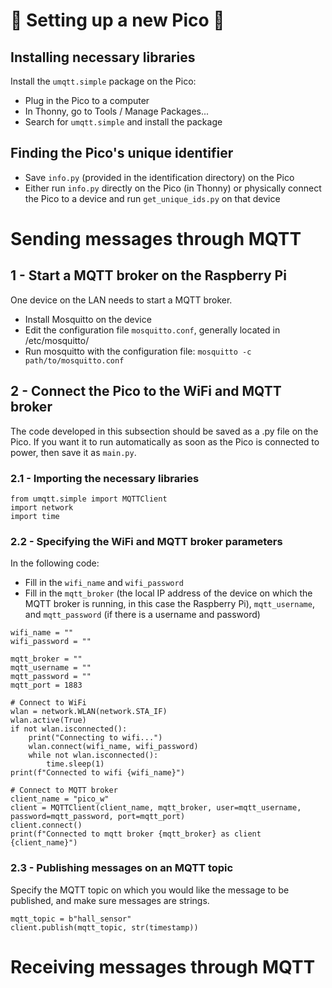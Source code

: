 # :gift: Setting up a new Pico :gift:

## Installing necessary libraries

Install the `umqtt.simple` package on the Pico:
- Plug in the Pico to a computer
- In Thonny, go to Tools / Manage Packages...
- Search for `umqtt.simple` and install the package

## Finding the Pico's unique identifier

- Save `info.py` (provided in the identification directory) on the Pico
- Either run `info.py` directly on the Pico (in Thonny) or physically connect the Pico to a device and run `get_unique_ids.py` on that device

# Sending messages through MQTT

## 1 - Start a MQTT broker on the Raspberry Pi

One device on the LAN needs to start a MQTT broker.

- Install Mosquitto on the device
- Edit the configuration file `mosquitto.conf`, generally located in /etc/mosquitto/
- Run mosquitto with the configuration file: `mosquitto -c path/to/mosquitto.conf`

## 2 - Connect the Pico to the WiFi and MQTT broker

The code developed in this subsection should be saved as a .py file on the Pico. If you want it to run automatically as soon as the Pico is connected to power, then save it as `main.py`.

### 2.1 - Importing the necessary libraries

```
from umqtt.simple import MQTTClient
import network
import time
```

### 2.2 - Specifying the WiFi and MQTT broker parameters

In the following code:
- Fill in the `wifi_name` and `wifi_password`
- Fill in the `mqtt_broker` (the local IP address of the device on which the MQTT broker is running, in this case the Raspberry Pi), `mqtt_username`, and `mqtt_password` (if there is a username and password)

```
wifi_name = ""
wifi_password = ""

mqtt_broker = ""
mqtt_username = ""
mqtt_password = ""
mqtt_port = 1883

# Connect to WiFi
wlan = network.WLAN(network.STA_IF)
wlan.active(True)
if not wlan.isconnected():
    print("Connecting to wifi...")
    wlan.connect(wifi_name, wifi_password)
    while not wlan.isconnected():
        time.sleep(1)
print(f"Connected to wifi {wifi_name}")

# Connect to MQTT broker
client_name = "pico_w"
client = MQTTClient(client_name, mqtt_broker, user=mqtt_username, password=mqtt_password, port=mqtt_port)
client.connect()
print(f"Connected to mqtt broker {mqtt_broker} as client {client_name}")
```

### 2.3 - Publishing messages on an MQTT topic

Specify the MQTT topic on which you would like the message to be published, and make sure messages are strings.

```
mqtt_topic = b"hall_sensor"
client.publish(mqtt_topic, str(timestamp))
```

# Receiving messages through MQTT

## 